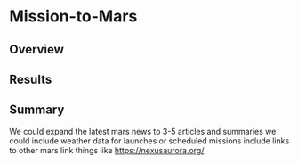 # Mission-to-Mars
 
## Overview

## Results

## Summary

We could expand the latest mars news to 3-5 articles and summaries
we could include weather data for launches or scheduled missions
include links to other mars link things like https://nexusaurora.org/